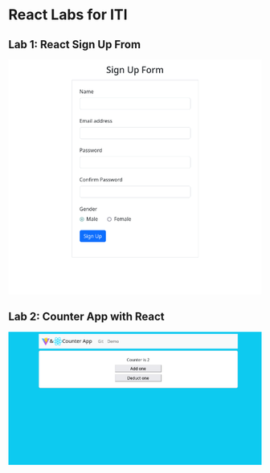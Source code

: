 # React Labs for ITI

## Lab 1: React Sign Up From

<p align="center">
  <a href="./LabOne/my-app/">
    <img src="./LabOne/Output-Screenshot.png" width="600" />
  </a>
</p>

## Lab 2: Counter App with React
<p align="center">
  <a href="./LabTwo/counter-app/">
    <img src="./LabTwo/lab2-Output-Screenshot.png" width="600" />
  </a>
</p>
